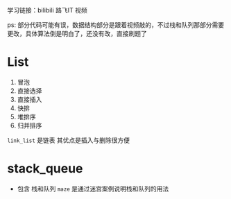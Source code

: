 
学习链接：bilibili 路飞IT 视频

ps: 部分代码可能有误，数据结构部分是跟着视频敲的，不过栈和队列那部分需要更改，具体算法倒是明白了，还没有改，直接刷题了

# List

1. 冒泡
2. 直接选择
3. 直接插入
4. 快排
5. 堆排序
6. 归并排序

`link_list` 是链表
其优点是插入与删除很方便

# stack_queue

- 包含 栈和队列
`maze` 是通过迷宫案例说明栈和队列的用法
